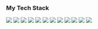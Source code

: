 ### My Tech Stack 

<img src="https://img.shields.io/badge/HTML5-black?style=for-the-badge&logo=HTML5&logoColor=#E34F26" /> <img src="https://img.shields.io/badge/CSS3-black?style=for-the-badge&logo=CSS3&logoColor=#1572B6" /> <img src="https://img.shields.io/badge/Sass-black?style=for-the-badge&logo=Sass&logoColor=#c69" /> <img src="https://img.shields.io/badge/JavaScript-black?style=for-the-badge&logo=JavaScript&logoColor=#F7DF1E" /> <img src="https://img.shields.io/badge/TypeScript-black?style=for-the-badge&logo=TypeScript&logoColor=#3178C6" /> <img src="https://img.shields.io/badge/React-black?style=for-the-badge&logo=React&logoColor=#61DAFB" /> <img src="https://img.shields.io/badge/Redux-black?style=for-the-badge&logo=Redux&logoColor=#764ABC" /> <img src="https://img.shields.io/badge/VS Code-black?style=for-the-badge&logo=Visual Studio Code&logoColor=#007ACC" /> <img src="https://img.shields.io/badge/GitHub-black?style=for-the-badge&logo=GitHub&logoColor=#181717" /> <img src="https://img.shields.io/badge/npm-black?style=for-the-badge&logo=NPM&logoColor=#CB3837" /> <img src="https://img.shields.io/badge/Figma-black?style=for-the-badge&logo=Figma&logoColor=#F24E1E" /> <img src="https://img.shields.io/badge/Postman-black?style=for-the-badge&logo=Postman&logoColor=#FF6C37" />








<!--
**Kosynskyi/Kosynskyi** is a ✨ _special_ ✨ repository because its `README.md` (this file) appears on your GitHub profile.

Here are some ideas to get you started:

- 🔭 I’m currently working on ...
- 🌱 I’m currently learning ...
- 👯 I’m looking to collaborate on ...
- 🤔 I’m looking for help with ...
- 💬 Ask me about ...
- 📫 How to reach me: ...
- 😄 Pronouns: ...
- ⚡ Fun fact: ...

-->
